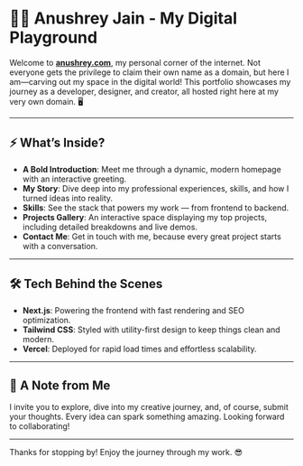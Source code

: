 # 👨‍💻 Anushrey Jain - My Digital Playground 

Welcome to [**anushrey.com**](https://anushrey.com), my personal corner of the internet. Not everyone gets the privilege to claim their own name as a domain, but here I am—carving out my space in the digital world! This portfolio showcases my journey as a developer, designer, and creator, all hosted right here at my very own domain. 🖥️

---

## ⚡ What’s Inside?

- **A Bold Introduction**: Meet me through a dynamic, modern homepage with an interactive greeting.
- **My Story**: Dive deep into my professional experiences, skills, and how I turned ideas into reality.
- **Skills**: See the stack that powers my work — from frontend to backend.
- **Projects Gallery**: An interactive space displaying my top projects, including detailed breakdowns and live demos.
- **Contact Me**: Get in touch with me, because every great project starts with a conversation.

---

## 🛠️ Tech Behind the Scenes

- **Next.js**: Powering the frontend with fast rendering and SEO optimization.
- **Tailwind CSS**: Styled with utility-first design to keep things clean and modern.
- **Vercel**: Deployed for rapid load times and effortless scalability.

---

## 💬 A Note from Me

I invite you to explore, dive into my creative journey, and, of course, submit your thoughts. Every idea can spark something amazing. Looking forward to collaborating!

---

Thanks for stopping by! Enjoy the journey through my work. 😎
